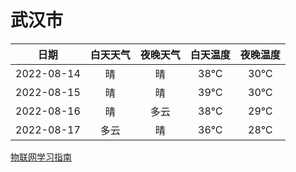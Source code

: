# 武汉市
|日期|白天天气|夜晚天气|白天温度|夜晚温度|
|:--:|:--:|:--:|:--:|:--:|
|2022-08-14|晴|晴|38℃|30℃|
|2022-08-15|晴|晴|39℃|30℃|
|2022-08-16|晴|多云|38℃|29℃|
|2022-08-17|多云|晴|36℃|28℃|
 
[物联网学习指南](http://doc.lziqi.top/IoT)
